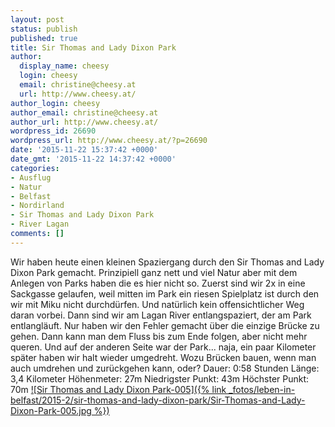```yaml
---
layout: post
status: publish
published: true
title: Sir Thomas and Lady Dixon Park
author:
  display_name: cheesy
  login: cheesy
  email: christine@cheesy.at
  url: http://www.cheesy.at/
author_login: cheesy
author_email: christine@cheesy.at
author_url: http://www.cheesy.at/
wordpress_id: 26690
wordpress_url: http://www.cheesy.at/?p=26690
date: '2015-11-22 15:37:42 +0000'
date_gmt: '2015-11-22 14:37:42 +0000'
categories:
- Ausflug
- Natur
- Belfast
- Nordirland
- Sir Thomas and Lady Dixon Park
- River Lagan
comments: []
---
```

Wir haben heute einen kleinen Spaziergang durch den Sir Thomas and Lady Dixon Park gemacht. Prinzipiell ganz nett und viel Natur aber mit dem Anlegen von Parks haben die es hier nicht so. Zuerst sind wir 2x in eine Sackgasse gelaufen, weil mitten im Park ein riesen Spielplatz ist durch den wir mit Miku nicht durchdürfen. Und natürlich kein offensichtlicher Weg daran vorbei. Dann sind wir am Lagan River entlangspaziert, der am Park entlangläuft. Nur haben wir den Fehler gemacht über die einzige Brücke zu gehen. Dann kann man dem Fluss bis zum Ende folgen, aber nicht mehr queren. Und auf der anderen Seite war der Park... naja, ein paar Kilometer später haben wir halt wieder umgedreht. Wozu Brücken bauen, wenn man auch umdrehen und zurückgehen kann, oder?
Dauer: 0:58 Stunden
Länge: 3,4 Kilometer
Höhenmeter: 27m
Niedrigster Punkt: 43m
Höchster Punkt: 70m
[![Sir Thomas and Lady Dixon Park-005]({% link _fotos/leben-in-belfast/2015-2/sir-thomas-and-lady-dixon-park/Sir-Thomas-and-Lady-Dixon-Park-005.jpg %})](http://www.cheesy.at/fotos/ausfluege/sir-thomas-and-lady-dixon-park/)
